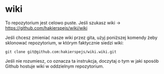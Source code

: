 wiki
====
To repozytorium jest celowo puste. Jeśli szukasz wiki -> https://github.com/hakierspejs/wiki/wiki

Jeśli chcesz zmieniać nasze wiki przez gita, 
użyj poniższej komendy żeby sklonować repozytorium, w którym
faktycznie siedzi wiki:

    git clone git@github.com:hakierspejs/wiki.wiki.git

Jeśli nie rozumiesz, co oznacza ta instrukcja, doczytaj o tym w jaki sposób
Github hostuje wiki w oddzielnym repozytorium.
